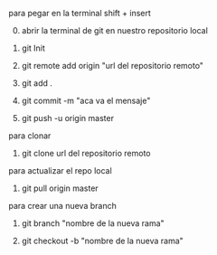 para pegar en la terminal shift + insert


0) abrir la terminal de git en nuestro repositorio local 

1) git Init 

2) git remote add origin "url del repositorio remoto"

3) git add .  

4) git commit -m "aca va el mensaje"

5) git push -u origin master


para clonar 

1) git clone url del repositorio remoto



para actualizar el repo local 

1) git pull origin master 



para crear una nueva branch 

1) git branch "nombre de la nueva rama"

2) git checkout -b  "nombre de la nueva rama"







